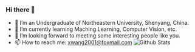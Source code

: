 ### Hi there 👋


- 🔭 I’m an Undergraduate of Northeastern University, Shenyang, China.
- 🌱 I’m currently learning Maching Learning, Computer Vision, etc.
- 👯 I’m looking forward to meeting some interesting people like you.
- 📫 How to reach me: xwang2001@foxmail.com
![Github Stats](https://github-readme-stats.vercel.app/api?username=NearlyHeadlessJack&show_icons=true)

